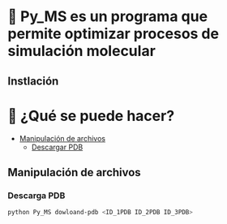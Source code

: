 # 👻 Py_MS es un programa que permite optimizar procesos de simulación molecular

## Instlación

# 📕 ¿Qué se puede hacer?
* [Manipulación de archivos](#Manipulación-de-archivos)
  * [Descargar PDB](#Descarga-PDB)



## Manipulación de archivos

### Descarga PDB
```bash
python Py_MS dowloand-pdb <ID_1PDB ID_2PDB ID_3PDB>
```
